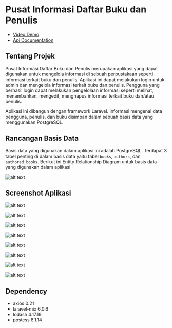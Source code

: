 # Pusat Informasi Daftar Buku dan Penulis

* [Video Demo](https://drive.google.com/file/d/1Lo2SjT6h0jSs6o7eF5kaqTJKdtGKABuF/view?usp=sharing)
* [Api Documentation](API_Documentation.md)

## Tentang Projek
Pusat Informasi Daftar Buku dan Penulis merupakan aplikasi yang dapat digunakan untuk mengelola informasi di sebuah perpustakaan seperti informasi terkait buku dan penulis. Aplikasi ini dapat melakukan login untuk admin dan mengelola informasi terkait buku dan penulis. Pengguna yang berhasil login dapat melakukan pengelolaan informasi seperti melihat, menambahkan, mengedit, menghapus informasi terkait buku dan/atau penulis.

Aplikasi ini dibangun dengan framework Laravel. Informasi mengenai data pengguna, penulis, dan buku disimpan dalam sebuah basis data yang menggunakan PostgreSQL. 

## Rancangan Basis Data
Basis data yang digunakan dalam aplikasi ini adalah PostgreSQL. Terdapat 3 tabel penting di dalam basis data yaitu tabel `books`, `authors`, dan `authored_books`. Berikut ini Entity Relationship Diagram untuk basis data yang digunakan dalam aplikasi


![alt text](screenshots/erd.png "Entity Relationship Diagram") 

## Screenshot Aplikasi
![alt text](screenshots/01_login.png "Login")

![alt text](screenshots/02_login_success.png "Main Menu")

![alt text](screenshots/03_buku_read.png "Daftar Buku")

![alt text](screenshots/04_buku_create.png "Menambahkan Buku")

![alt text](screenshots/05_buku_edit.png "Mengedit Buku")

![alt text](screenshots/06_penulis_read.png "Daftar Penulis")

![alt text](screenshots/07_penulis_create.png "Menambahkan Penulis")

![alt text](screenshots/08_penulis_edit.png "Mengedit Penulis")

## Dependency
* axios 0.21
* laravel-mix 6.0.6
* lodash 4.17.19
* postcss 8.1.14